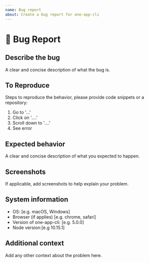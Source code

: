 ```yaml
---
name: Bug report
about: Create a bug report for one-app-cli
---
```


# 🐞 Bug Report

## Describe the bug

A clear and concise description of what the bug is.

## To Reproduce

Steps to reproduce the behavior, please provide code snippets or a repository:

1. Go to '...'
2. Click on '....'
3. Scroll down to '....'
4. See error

## Expected behavior

A clear and concise description of what you expected to happen.

## Screenshots

If applicable, add screenshots to help explain your problem.

## System information

<!--
Run npx envinfo --system --binaries --npmPackages --markdown
Paste results here:-->

- OS: [e.g. macOS, Windows]
- Browser (if applies) [e.g. chrome, safari]
- Version of one-app-cli: [e.g. 5.0.0]
- Node version:[e.g 10.15.1]

## Additional context

Add any other context about the problem here.
